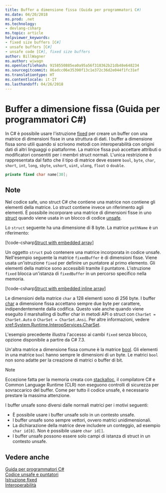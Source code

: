 ```yaml
---
title: Buffer a dimensione fissa (Guida per programmatori C#)
ms.date: 04/20/2018
ms.prod: .net
ms.technology:
- devlang-csharp
ms.topic: article
helpviewer_keywords:
- fixed size buffers [C#]
- unsafe buffers [C#]
- unsafe code [C#], fixed size buffers
author: BillWagner
ms.author: wiwagn
ms.openlocfilehash: 9158550885ea0a95a56f318362b21db48e648234
ms.sourcegitcommit: 86adcc06e35390f13c1e372c36d2e044f1fc31ef
ms.translationtype: HT
ms.contentlocale: it-IT
ms.lasthandoff: 04/26/2018
---
```

# <a name="fixed-size-buffers-c-programming-guide"></a>Buffer a dimensione fissa (Guida per programmatori C#)

In C# è possibile usare l'istruzione [fixed](../../language-reference/keywords/fixed-statement.md) per creare un buffer con una matrice di dimensioni fisse in una struttura di dati. I buffer a dimensione fissa sono utili quando si scrivono metodi con interoperabilità con origini dati di altri linguaggi o piattaforme. La matrice fissa può accettare attributi o modificatori consentiti per i membri struct normali. L'unica restrizione è rappresentata dal fatto che il tipo di matrice deve essere `bool`, `byte`, `char`, `short`, `int`, `long`, `sbyte`, `ushort`, `uint`, `ulong`, `float` o `double`.

```csharp
private fixed char name[30];
```

## <a name="remarks"></a>Note

Nel codice safe, uno struct C# che contiene una matrice non contiene gli elementi della matrice. Lo struct contiene invece un riferimento agli elementi. È possibile incorporare una matrice di dimensioni fisse in uno [struct](../../language-reference/keywords/struct.md) quando viene usata in un blocco di codice [unsafe](../../language-reference/keywords/unsafe.md).

Lo `struct` seguente ha una dimensione di 8 byte. La matrice `pathName` è un riferimento:

[!code-csharp[Struct with embedded array](../../../../samples/snippets/csharp/keywords/FixedKeywordExamples.cs#6)]

Un oggetto `struct` può contenere una matrice incorporata in codice unsafe. Nell'esempio seguente la matrice `fixedBuffer` è di dimensioni fisse. Viene usata un'istruzione `fixed` per definire un puntatore al primo elemento. Gli elementi della matrice sono accessibili tramite il puntatore. L'istruzione `fixed` blocca un'istanza di `fixedBuffer` in un percorso specifico nella memoria.

[!code-csharp[Struct with embedded inline array](../../../../samples/snippets/csharp/keywords/FixedKeywordExamples.cs#7)]

Le dimensioni della matrice `char` a 128 elementi sono di 256 byte. I buffer [char](../../language-reference/keywords/char.md) a dimensione fissa accettano sempre due byte per carattere, indipendentemente dalla codifica. Questo vale anche quando viene eseguito il marshalling di buffer char in metodi API o struct con `CharSet = CharSet.Auto` o `CharSet = CharSet.Ansi`. Per altre informazioni, vedere <xref:System.Runtime.InteropServices.CharSet>.

L'esempio precedente illustra l'accesso ai cambi `fixed` senza blocco, opzione disponibile a partire da C# 7.3.

Un'altra matrice a dimensione fissa comune è la matrice [bool](../../language-reference/keywords/bool.md). Gli elementi in una matrice `bool` hanno sempre le dimensioni di un byte. Le matrici `bool` non sono adatte per la creazione di matrici o buffer di bit.

> [!NOTE]
> Eccezione fatta per la memoria creata con [stackalloc](../../language-reference/keywords/stackalloc.md), il compilatore C# e Common Language Runtime (CLR) non eseguono controlli di sicurezza per sovraccarico del buffer. Come per tutto il codice unsafe, è necessario prestare la massima attenzione.

I buffer unsafe sono diversi dalle normali matrici per i motivi seguenti:

- È possibile usare i buffer unsafe solo in un contesto unsafe.
- I buffer unsafe sono sempre vettori, ovvero matrici unidimensionali.
- La dichiarazione della matrice deve includere un conteggio, ad esempio `char id[8]`. Non è possibile usare `char id[]`.
- I buffer unsafe possono essere solo campi di istanza di struct in un contesto unsafe.

## <a name="see-also"></a>Vedere anche

[Guida per programmatori C#](../index.md)  
[Codice unsafe e puntatori](index.md)  
[Istruzione fixed](../../language-reference/keywords/fixed-statement.md)  
[Interoperabilità](../interop/index.md)
